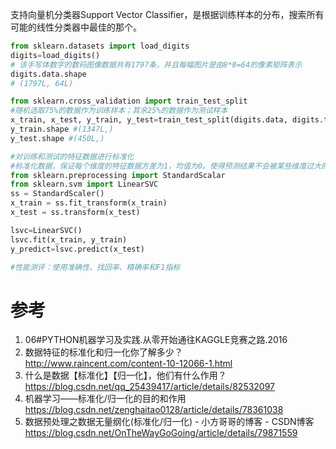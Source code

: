 
支持向量机分类器Support Vector Classifier，是根据训练样本的分布，搜索所有可能的线性分类器中最佳的那个。

```py
from sklearn.datasets import load_digits
digits=load_digits()
# 该手写体数字的数码图像数据共有1797条，并且每幅图片是由8*8=64的像素矩阵表示
digits.data.shape
# (1797L, 64L)

from sklearn.cross_validation import train_test_split
#随机选取75%的数据作为训练样本；其余25%的数据作为测试样本
x_train, x_test, y_train, y_test=train_test_split(digits.data, digits.target, test_size=0.25, random_state=33)
y_train.shape #(1347L,)
y_test.shape #(450L,)

#对训练和测试的特征数据进行标准化
#标准化数据，保证每个维度的特征数据方差为1，均值为0。使得预测结果不会被某些维度过大的特征值而主导
from sklearn.preprocessing import StandardScalar
from sklearn.svm import LinearSVC
ss = StandardScaler()
x_train = ss.fit_transform(x_train)
x_test = ss.transform(x_test)

lsvc=LinearSVC()
lsvc.fit(x_train, y_train)
y_predict=lsvc.predict(x_test)

#性能测评：使用准确性、找回率、精确率和F1指标
```



# 参考

1. 06#PYTHON机器学习及实践.从零开始通往KAGGLE竞赛之路.2016
2. 数据特征的标准化和归一化你了解多少？ http://www.raincent.com/content-10-12066-1.html
3. 什么是数据【标准化】【归一化】，他们有什么作用？ https://blog.csdn.net/qq_25439417/article/details/82532097
4. 机器学习——标准化/归一化的目的和作用 https://blog.csdn.net/zenghaitao0128/article/details/78361038
5. 数据预处理之数据无量纲化(标准化/归一化) - 小方哥哥的博客 - CSDN博客 https://blog.csdn.net/OnTheWayGoGoing/article/details/79871559